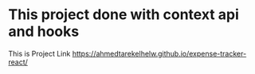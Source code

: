 # This project done with context api and hooks

This is Project Link https://ahmedtarekelhelw.github.io/expense-tracker-react/






